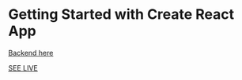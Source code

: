 # Getting Started with Create React App

[Backend here](https://github.com/Abdugaffor-97/book-store-backend)

[SEE LIVE](https://strive-books.herokuapp.com/)
